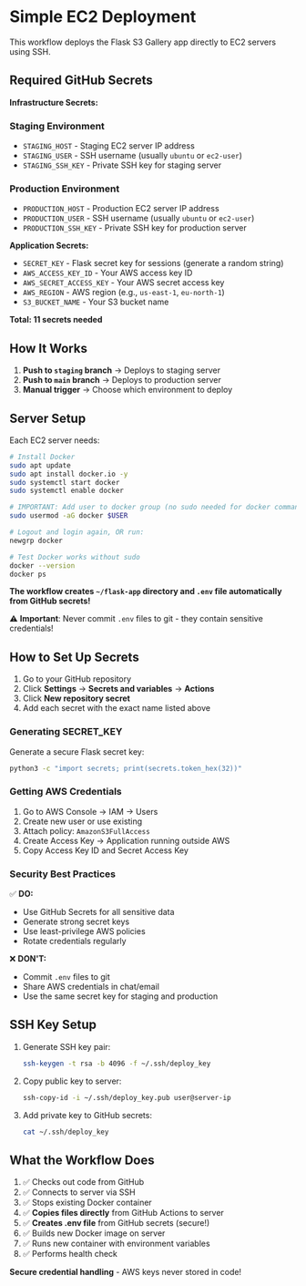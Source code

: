 # Simple EC2 Deployment

This workflow deploys the Flask S3 Gallery app directly to EC2 servers using SSH.

## Required GitHub Secrets

**Infrastructure Secrets:**

### Staging Environment
- `STAGING_HOST` - Staging EC2 server IP address
- `STAGING_USER` - SSH username (usually `ubuntu` or `ec2-user`)
- `STAGING_SSH_KEY` - Private SSH key for staging server

### Production Environment
- `PRODUCTION_HOST` - Production EC2 server IP address  
- `PRODUCTION_USER` - SSH username (usually `ubuntu` or `ec2-user`)
- `PRODUCTION_SSH_KEY` - Private SSH key for production server

**Application Secrets:**
- `SECRET_KEY` - Flask secret key for sessions (generate a random string)
- `AWS_ACCESS_KEY_ID` - Your AWS access key ID
- `AWS_SECRET_ACCESS_KEY` - Your AWS secret access key
- `AWS_REGION` - AWS region (e.g., `us-east-1`, `eu-north-1`)
- `S3_BUCKET_NAME` - Your S3 bucket name

**Total: 11 secrets needed**

## How It Works

1. **Push to `staging` branch** → Deploys to staging server
2. **Push to `main` branch** → Deploys to production server
3. **Manual trigger** → Choose which environment to deploy

## Server Setup

Each EC2 server needs:

```bash
# Install Docker
sudo apt update
sudo apt install docker.io -y
sudo systemctl start docker
sudo systemctl enable docker

# IMPORTANT: Add user to docker group (no sudo needed for docker commands)
sudo usermod -aG docker $USER

# Logout and login again, OR run:
newgrp docker

# Test Docker works without sudo
docker --version
docker ps
```

**The workflow creates `~/flask-app` directory and `.env` file automatically from GitHub secrets!**

⚠️ **Important**: Never commit `.env` files to git - they contain sensitive credentials!

## How to Set Up Secrets

1. Go to your GitHub repository
2. Click **Settings** → **Secrets and variables** → **Actions**
3. Click **New repository secret**
4. Add each secret with the exact name listed above

### Generating SECRET_KEY

Generate a secure Flask secret key:
```bash
python3 -c "import secrets; print(secrets.token_hex(32))"
```

### Getting AWS Credentials

1. Go to AWS Console → IAM → Users
2. Create new user or use existing
3. Attach policy: `AmazonS3FullAccess`
4. Create Access Key → Application running outside AWS
5. Copy Access Key ID and Secret Access Key

### Security Best Practices

✅ **DO:**
- Use GitHub Secrets for all sensitive data
- Generate strong secret keys
- Use least-privilege AWS policies
- Rotate credentials regularly

❌ **DON'T:**
- Commit `.env` files to git
- Share AWS credentials in chat/email
- Use the same secret key for staging and production

## SSH Key Setup

1. Generate SSH key pair:
   ```bash
   ssh-keygen -t rsa -b 4096 -f ~/.ssh/deploy_key
   ```

2. Copy public key to server:
   ```bash
   ssh-copy-id -i ~/.ssh/deploy_key.pub user@server-ip
   ```

3. Add private key to GitHub secrets:
   ```bash
   cat ~/.ssh/deploy_key
   ```

## What the Workflow Does

1. ✅ Checks out code from GitHub
2. ✅ Connects to server via SSH  
3. ✅ Stops existing Docker container
4. ✅ **Copies files directly** from GitHub Actions to server
5. ✅ **Creates .env file** from GitHub secrets (secure!)
6. ✅ Builds new Docker image on server
7. ✅ Runs new container with environment variables
8. ✅ Performs health check

**Secure credential handling** - AWS keys never stored in code!